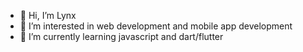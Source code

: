 - 👋 Hi, I’m Lynx
- 👀 I’m interested in web development and mobile app development
- 🌱 I’m currently learning javascript and dart/flutter

<!---
viridis-lyncis/viridis-lyncis is a ✨ special ✨ repository because its `README.md` (this file) appears on your GitHub profile.
You can click the Preview link to take a look at your changes.
- 💞️ I’m looking to collaborate on ...
- 📫 How to reach me ...
--->
